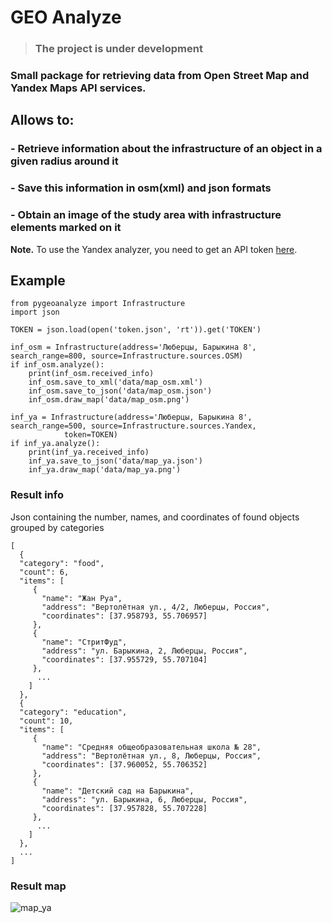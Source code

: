 
# GEO Analyze
> ### The project is under development

### Small package for retrieving data from Open Street Map and Yandex Maps API services.
## Allows to:
### - Retrieve information about the infrastructure of an object in a given radius around it
### - Save this information in osm(xml) and json formats
### - Obtain an image of the study area with infrastructure elements marked on it

**Note.** To use the Yandex analyzer, you need to get an API token [here](https://developer.tech.yandex.ru/services/12/).


## Example
    from pygeoanalyze import Infrastructure  
    import json  
      
    TOKEN = json.load(open('token.json', 'rt')).get('TOKEN')  
      
    inf_osm = Infrastructure(address='Люберцы, Барыкина 8', search_range=800, source=Infrastructure.sources.OSM)  
    if inf_osm.analyze():  
        print(inf_osm.received_info)  
        inf_osm.save_to_xml('data/map_osm.xml')  
        inf_osm.save_to_json('data/map_osm.json')  
        inf_osm.draw_map('data/map_osm.png')  
      
    inf_ya = Infrastructure(address='Люберцы, Барыкина 8', search_range=500, source=Infrastructure.sources.Yandex,
    			token=TOKEN)  
    if inf_ya.analyze():  
        print(inf_ya.received_info)  
        inf_ya.save_to_json('data/map_ya.json')  
        inf_ya.draw_map('data/map_ya.png')


		
### Result info
Json containing the number, names,  and coordinates of found objects grouped by categories

    [  
      {  
      "category": "food",  
      "count": 6,  
      "items": [  
         {  
           "name": "Жан Руа",  
           "address": "Вертолётная ул., 4/2, Люберцы, Россия",  
           "coordinates": [37.958793, 55.706957]  
         },  
         {  
           "name": "СтритФуд",  
           "address": "ул. Барыкина, 2, Люберцы, Россия",  
           "coordinates": [37.955729, 55.707104]  
         },  
	      ...  
        ]  
      },  
      {  
      "category": "education",  
      "count": 10,  
      "items": [  
         {  
           "name": "Средняя общеобразовательная школа № 28",  
           "address": "Вертолётная ул., 8, Люберцы, Россия",  
           "coordinates": [37.960052, 55.706352]  
         },  
	     {  
           "name": "Детский сад на Барыкина",  
           "address": "ул. Барыкина, 6, Люберцы, Россия",  
           "coordinates": [37.957828, 55.707228]  
         },  
	      ...  
        ]  
      },
      ...  
    ]

### Result map
![map_ya](https://user-images.githubusercontent.com/71232265/152334291-abd196b9-39d0-4daf-8574-e68fd56361ec.png)

